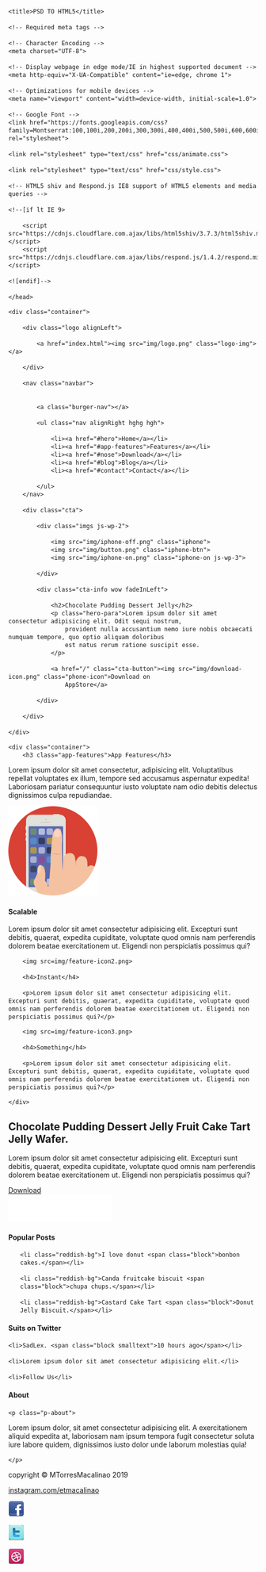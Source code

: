 <!DOCTYPE html>

<html lang="en">
<head>

    <title>PSD TO HTML5</title>

    <!-- Required meta tags -->

    <!-- Character Encoding -->
    <meta charset="UTF-8">
    
    <!-- Display webpage in edge mode/IE in highest supported document -->
    <meta http-equiv="X-UA-Compatible" content="ie=edge, chrome 1">

    <!-- Optimizations for mobile devices -->
    <meta name="viewport" content="width=device-width, initial-scale=1.0">

    <!-- Google Font -->
    <link href="https://fonts.googleapis.com/css?family=Montserrat:100,100i,200,200i,300,300i,400,400i,500,500i,600,600i,700,700i,800,800i,900,900i&display=swap" rel="stylesheet">

    <link rel="stylesheet" type="text/css" href="css/animate.css">

    <link rel="stylesheet" type="text/css" href="css/style.css">

    <!-- HTML5 shiv and Respond.js IE8 support of HTML5 elements and media queries -->

    <!--[if lt IE 9>

        <script src="https://cdnjs.cloudflare.com.ajax/libs/html5shiv/3.7.3/html5shiv.min.js"></script>
        <script src="https://cdnjs.cloudflare.com.ajax/libs/respond.js/1.4.2/respond.min.js"></script>

    <![endif]-->

    </head>

<body>
    
<section id="hero">

    <div class="container">

        <div class="logo alignLeft">

            <a href="index.html"><img src="img/logo.png" class="logo-img"></a>

        </div>

        <nav class="navbar">


            <a class="burger-nav"></a>

            <ul class="nav alignRight hghg hgh">

                <li><a href="#hero">Home</a></li>
                <li><a href="#app-features">Features</a></li>
                <li><a href="#nose">Download</a></li>
                <li><a href="#blog">Blog</a></li>
                <li><a href="#contact">Contact</a></li>

            </ul>
        </nav>

        <div class="cta">

            <div class="imgs js-wp-2">

                <img src="img/iphone-off.png" class="iphone">
                <img src="img/button.png" class="iphone-btn">
                <img src="img/iphone-on.png" class="iphone-on js-wp-3">

            </div>

            <div class="cta-info wow fadeInLeft">

                <h2>Chocolate Pudding Dessert Jelly</h2>
                <p class="hero-para">Lorem ipsum dolor sit amet consectetur adipisicing elit. Odit sequi nostrum,
                    provident nulla accusantium nemo iure nobis obcaecati numquam tempore, quo optio aliquam doloribus
                    est natus rerum ratione suscipit esse.
                </p>

                <a href="/" class="cta-button"><img src="img/download-icon.png" class="phone-icon">Download on
                    AppStore</a>

            </div>

        </div>

    </div>

</section>

<section id="app-features">

    <div class="container">
        <h3 class="app-features">App Features</h3>

<p class="p-features">Lorem ipsum dolor sit amet consectetur, adipisicing elit. Voluptatibus repellat voluptates ex illum, tempore sed accusamus aspernatur expedita! Laboriosam pariatur consequuntur iusto voluptate nam odio debitis delectus dignissimos culpa repudiandae.</p>

<div class="row">


<div class="col-4-app wow fadeInLeft">

<img src=img/feature-icon1.png>

<h4>Scalable</h4>

<p>Lorem ipsum dolor sit amet consectetur adipisicing elit. Excepturi sunt debitis, quaerat, expedita cupiditate, voluptate quod omnis nam perferendis dolorem beatae exercitationem ut. Eligendi non perspiciatis possimus qui?</p>

</div>

<div class="col-4-app wow fadeInUp">

        <img src=img/feature-icon2.png>

        <h4>Instant</h4>

        <p>Lorem ipsum dolor sit amet consectetur adipisicing elit. Excepturi sunt debitis, quaerat, expedita cupiditate, voluptate quod omnis nam perferendis dolorem beatae exercitationem ut. Eligendi non perspiciatis possimus qui?</p>

</div>

<div class="col-4-app wow fadeInRight">

        <img src=img/feature-icon3.png>

        <h4>Something</h4>

        <p>Lorem ipsum dolor sit amet consectetur adipisicing elit. Excepturi sunt debitis, quaerat, expedita cupiditate, voluptate quod omnis nam perferendis dolorem beatae exercitationem ut. Eligendi non perspiciatis possimus qui?</p>

</div>

</div>

    </div>



</section>

<section id="nose">

<div class="container">

<div class="download-info wow fadeInLeft">

<h1><span class="reddish">Chocolate</span> Pudding Dessert Jelly <span class="reddish">Fruit Cake Tart </span>Jelly <span class="reddish">Wafer.</span></h1>
    
<p class="nose-p">Lorem ipsum dolor sit amet consectetur adipisicing elit. Excepturi sunt debitis, quaerat, expedita cupiditate, voluptate quod omnis nam perferendis dolorem beatae exercitationem ut. Eligendi non perspiciatis possimus qui?</p>
<a href="#" class="download-btn">Download</a>

</div>
</div>
</section>

<footer>

<div class="container">
    <div id="blog" class="logo-footer wow fadeInUp">
<img src="img/site-logo.png" class="footer-logo">

</div>

<div class="col-4-footer wow fadeInUp">
<h4>Popular Posts</h4>

<ul class="ul-posts">

    <li class="reddish-bg">I love donut <span class="block">bonbon cakes.</span></li>

    <li class="reddish-bg">Canda fruitcake biscuit <span class="block">chupa chups.</span></li>

    <li class="reddish-bg">Castard Cake Tart <span class="block">Donut Jelly Biscuit.</span></li>


</ul>

   
</div>

<div class="col-4-footer wow fadeInUp">
    <h4>Suits on Twitter</h4>

<div class="ul-twitter">

    <li>SadLex. <span class="block smalltext">10 hours ago</span></li>

    <li>Lorem ipsum dolor sit amet consectetur adipisicing elit.</li>

    <li>Follow Us</li>

</div> 
</div>

<div class="col-4-footer wow fadeInUp">
    <h4>About</h4>

    <p class="p-about">

Lorem ipsum dolor, sit amet consectetur adipisicing elit. A exercitationem aliquid expedita at, laboriosam nam ipsum tempora fugit consectetur soluta iure labore quidem, dignissimos iusto dolor unde laborum molestias quia!

    </p>
   
</div>

</footer>

<section id="contact" class="copyright">

<div class="container">

<p class="inline cr">copyright &copy; MTorresMacalinao 2019</p>

<p class="inline me"><a href="https://www.instagram.com/etmacalinao" target="_blank">instagram.com/etmacalinao</a></p>

<div class="inline images"></div>

<a href="https://www.facebook.com" target="_blank"><img src="img/fblogo.png" class="fb"></a>

<a href="https://www.twitter.com" target="_blank"><img src="img/twlogo.png" class="tw"></a>

<a href="https://www.dribble.com" target="_blank"><img src="img/drlogo.png" class="dr"></a>

</div>

</section>












<!-- JQuery First, then JavaScript -->

<script src="js/jquery.js"></script>
<script src="js/jquery.waypoints.min.js"></script>
<script src="js/wow.min.js"></script>
<script src="js/main.js"></script>

</body>



</html>

